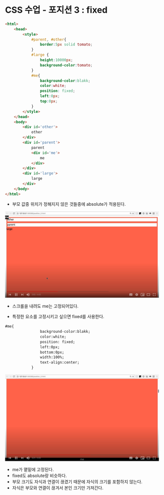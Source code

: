 # CSS 수업 - 포지션 3 : fixed

```html
<html>
    <head>
        <style>
            #parent, #other{
                border:5px solid tomato;
            }
            #large {
                height:10000px;
                background-color:tomato;
            }
            #me{
                background-color:blakk;
                color:white;
                position: fixed;
                left:0px;
                top:0px;
            }
        </style>
    </head>
    <body>
        <div id='other'>
            other
        </div>
        <div id='parent'>
            parent
            <div id='me'>
                me
            </div>
        </div>
        <div id='large'>
            large
        </div>
    </body>
</html>
```

- 부모 값중 위치가 정해지지 않은 것들중에 absolute가 적용된다.

![css19](../img/css19.jpg)

- 스크롤을 내려도 me는 고정되어있다.

- 특정한 요소를 고정시키고 싶으면 fixed를 사용한다.

```html
#me{
                background-color:blakk;
                color:white;
                position: fixed;
                left:0px;
                bottom:0px;
				width:100%;
				text-align:center;
            }
```

![css20](../img/css20.jpg)

- me가 맽밑에 고정된다.
- fixed도 absolute랑 비슷하다.
- 부모 크기도 자식과 연결이 끊겼기 때문에 자식의 크기를 포함하지 않는다.
- 자식은 부모와 연결이 끊겨서 본인 크기만 가져간다.